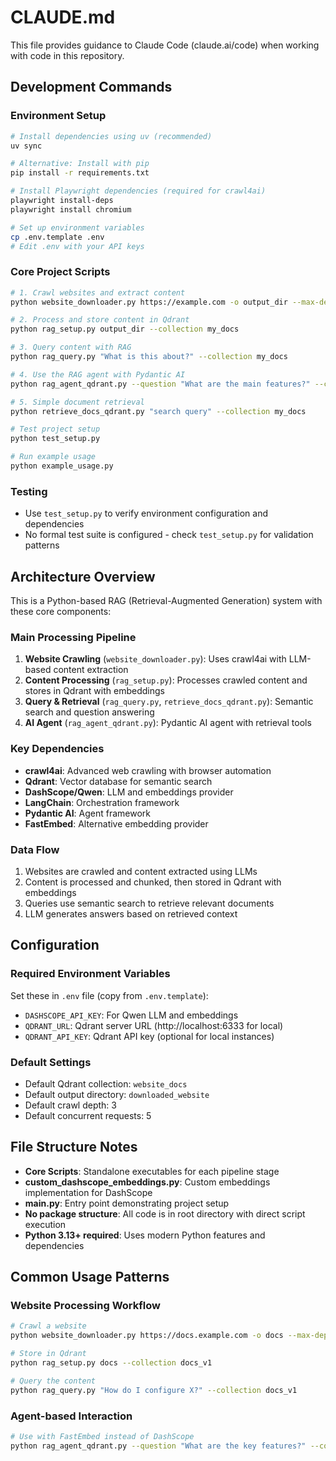 # CLAUDE.md

This file provides guidance to Claude Code (claude.ai/code) when working with code in this repository.

## Development Commands

### Environment Setup
```bash
# Install dependencies using uv (recommended)
uv sync

# Alternative: Install with pip
pip install -r requirements.txt

# Install Playwright dependencies (required for crawl4ai)
playwright install-deps
playwright install chromium

# Set up environment variables
cp .env.template .env
# Edit .env with your API keys
```

### Core Project Scripts
```bash
# 1. Crawl websites and extract content
python website_downloader.py https://example.com -o output_dir --max-depth 2

# 2. Process and store content in Qdrant
python rag_setup.py output_dir --collection my_docs

# 3. Query content with RAG
python rag_query.py "What is this about?" --collection my_docs

# 4. Use the RAG agent with Pydantic AI
python rag_agent_qdrant.py --question "What are the main features?" --collection my_docs

# 5. Simple document retrieval
python retrieve_docs_qdrant.py "search query" --collection my_docs

# Test project setup
python test_setup.py

# Run example usage
python example_usage.py
```

### Testing
- Use `test_setup.py` to verify environment configuration and dependencies
- No formal test suite is configured - check `test_setup.py` for validation patterns

## Architecture Overview

This is a Python-based RAG (Retrieval-Augmented Generation) system with these core components:

### Main Processing Pipeline
1. **Website Crawling** (`website_downloader.py`): Uses crawl4ai with LLM-based content extraction
2. **Content Processing** (`rag_setup.py`): Processes crawled content and stores in Qdrant with embeddings
3. **Query & Retrieval** (`rag_query.py`, `retrieve_docs_qdrant.py`): Semantic search and question answering
4. **AI Agent** (`rag_agent_qdrant.py`): Pydantic AI agent with retrieval tools

### Key Dependencies
- **crawl4ai**: Advanced web crawling with browser automation
- **Qdrant**: Vector database for semantic search
- **DashScope/Qwen**: LLM and embeddings provider
- **LangChain**: Orchestration framework
- **Pydantic AI**: Agent framework
- **FastEmbed**: Alternative embedding provider

### Data Flow
1. Websites are crawled and content extracted using LLMs
2. Content is processed and chunked, then stored in Qdrant with embeddings
3. Queries use semantic search to retrieve relevant documents
4. LLM generates answers based on retrieved context

## Configuration

### Required Environment Variables
Set these in `.env` file (copy from `.env.template`):
- `DASHSCOPE_API_KEY`: For Qwen LLM and embeddings
- `QDRANT_URL`: Qdrant server URL (http://localhost:6333 for local)
- `QDRANT_API_KEY`: Qdrant API key (optional for local instances)

### Default Settings
- Default Qdrant collection: `website_docs`
- Default output directory: `downloaded_website`
- Default crawl depth: 3
- Default concurrent requests: 5

## File Structure Notes

- **Core Scripts**: Standalone executables for each pipeline stage
- **custom_dashscope_embeddings.py**: Custom embeddings implementation for DashScope
- **main.py**: Entry point demonstrating project setup
- **No package structure**: All code is in root directory with direct script execution
- **Python 3.13+ required**: Uses modern Python features and dependencies

## Common Usage Patterns

### Website Processing Workflow
```bash
# Crawl a website
python website_downloader.py https://docs.example.com -o docs --max-depth 2

# Store in Qdrant
python rag_setup.py docs --collection docs_v1

# Query the content
python rag_query.py "How do I configure X?" --collection docs_v1
```

### Agent-based Interaction
```bash
# Use with FastEmbed instead of DashScope
python rag_agent_qdrant.py --question "What are the key features?" --collection docs --embedding-method fastembed
```